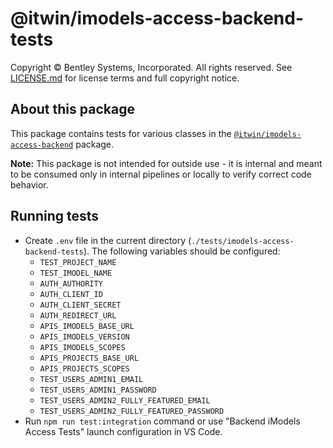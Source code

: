 # @itwin/imodels-access-backend-tests

Copyright © Bentley Systems, Incorporated. All rights reserved. See [LICENSE.md](./LICENSE.md) for license terms and full copyright notice.

## About this package

This package contains tests for various classes in the [`@itwin/imodels-access-backend`](../../itwin-platform-access/imodels-access-backend/README.md) package.

**Note:** This package is not intended for outside use - it is internal and meant to be consumed only in internal pipelines or locally to verify correct code behavior.

## Running tests

- Create `.env` file in the current directory (`./tests/imodels-access-backend-tests`). The following variables should be configured:
  - `TEST_PROJECT_NAME`
  - `TEST_IMODEL_NAME`
  - `AUTH_AUTHORITY`
  - `AUTH_CLIENT_ID`
  - `AUTH_CLIENT_SECRET`
  - `AUTH_REDIRECT_URL`
  - `APIS_IMODELS_BASE_URL`
  - `APIS_IMODELS_VERSION`
  - `APIS_IMODELS_SCOPES`
  - `APIS_PROJECTS_BASE_URL`
  - `APIS_PROJECTS_SCOPES`
  - `TEST_USERS_ADMIN1_EMAIL`
  - `TEST_USERS_ADMIN1_PASSWORD`
  - `TEST_USERS_ADMIN2_FULLY_FEATURED_EMAIL`
  - `TEST_USERS_ADMIN2_FULLY_FEATURED_PASSWORD`
- Run `npm run test:integration` command or use "Backend iModels Access Tests" launch configuration in VS Code.
